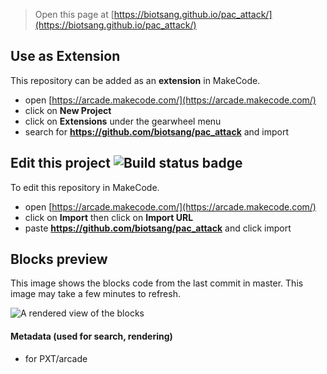 
> Open this page at [https://biotsang.github.io/pac_attack/](https://biotsang.github.io/pac_attack/)

## Use as Extension

This repository can be added as an **extension** in MakeCode.

* open [https://arcade.makecode.com/](https://arcade.makecode.com/)
* click on **New Project**
* click on **Extensions** under the gearwheel menu
* search for **https://github.com/biotsang/pac_attack** and import

## Edit this project ![Build status badge](https://github.com/biotsang/pac_attack/workflows/MakeCode/badge.svg)

To edit this repository in MakeCode.

* open [https://arcade.makecode.com/](https://arcade.makecode.com/)
* click on **Import** then click on **Import URL**
* paste **https://github.com/biotsang/pac_attack** and click import

## Blocks preview

This image shows the blocks code from the last commit in master.
This image may take a few minutes to refresh.

![A rendered view of the blocks](https://github.com/biotsang/pac_attack/raw/master/.github/makecode/blocks.png)

#### Metadata (used for search, rendering)

* for PXT/arcade
<script src="https://makecode.com/gh-pages-embed.js"></script><script>makeCodeRender("{{ site.makecode.home_url }}", "{{ site.github.owner_name }}/{{ site.github.repository_name }}");</script>
